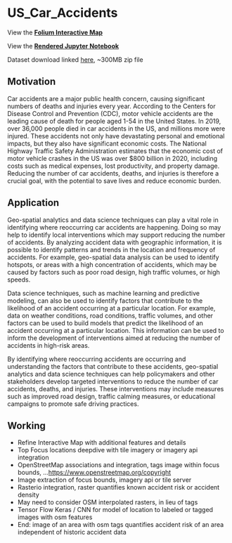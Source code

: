 # US_Car_Accidents

View the **[Folium Interactive Map](https://raw.githack.com/gdhan8/US_Car_Accidents/main/us_accidents_nova.html)**

View the **[Rendered Jupyter Notebook](https://nbviewer.org/github/gdhan8/US_Car_Accidents/blob/main/car_accidents.ipynb)**

Dataset download linked [here](https://www.kaggle.com/datasets/sobhanmoosavi/us-accidents/download?datasetVersionNumber=12), ~300MB zip file

## Motivation

Car accidents are a major public health concern, causing significant numbers of deaths and injuries every year. According to the Centers for Disease Control and Prevention (CDC), motor vehicle accidents are the leading cause of death for people aged 1-54 in the United States. In 2019, over 36,000 people died in car accidents in the US, and millions more were injured. These accidents not only have devastating personal and emotional impacts, but they also have significant economic costs. The National Highway Traffic Safety Administration estimates that the economic cost of motor vehicle crashes in the US was over $800 billion in 2020, including costs such as medical expenses, lost productivity, and property damage. Reducing the number of car accidents, deaths, and injuries is therefore a crucial goal, with the potential to save lives and reduce economic burden.

## Application

Geo-spatial analytics and data science techniques can play a vital role in identifying where reoccurring car accidents are happening. Doing so may help to identify local interventions which may support reducing the number of accidents. By analyzing accident data with geographic information, it is possible to identify patterns and trends in the location and frequency of accidents. For example, geo-spatial data analysis can be used to identify hotspots, or areas with a high concentration of accidents, which may be caused by factors such as poor road design, high traffic volumes, or high speeds.

Data science techniques, such as machine learning and predictive modeling, can also be used to identify factors that contribute to the likelihood of an accident occurring at a particular location. For example, data on weather conditions, road conditions, traffic volumes, and other factors can be used to build models that predict the likelihood of an accident occurring at a particular location. This information can be used to inform the development of interventions aimed at reducing the number of accidents in high-risk areas.

By identifying where reoccurring accidents are occurring and understanding the factors that contribute to these accidents, geo-spatial analytics and data science techniques can help policymakers and other stakeholders develop targeted interventions to reduce the number of car accidents, deaths, and injuries. These interventions may include measures such as improved road design, traffic calming measures, or educational campaigns to promote safe driving practices.

## Working
- Refine Interactive Map with additional features and details
- Top Focus locations deepdive with tile imagery or imagery api integration
- OpenStreetMap associations and integration, tags image within focus bounds, ...https://www.openstreetmap.org/copyright
- Image extraction of focus bounds, imagery api or tile server
- Rasterio integration, raster quantifies known accident risk or accident density
- May need to consider OSM interpolated rasters, in lieu of tags
- Tensor Flow Keras / CNN for model of location to labeled or tagged images with osm features
- End: image of an area with osm tags quantifies accident risk of an area independent of historic accident data


